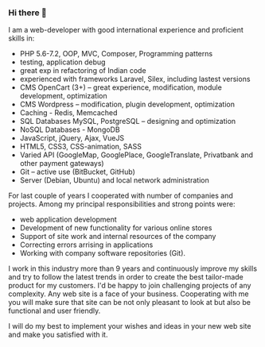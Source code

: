 ### Hi there 👋

I am a web-developer with good international experience and proficient skills in:

- PHP 5.6-7.2, OOP, MVC, Composer, Programming patterns
- testing, application debug
- great exp in refactoring of Indian code
- experienced with frameworks Laravel, Silex, including lastest versions
- CMS OpenCart (3+) – great experience, modification, module development, optimization
- CMS Wordpress – modification, plugin development, optimization
- Caching - Redis, Memcached
- SQL Databases MySQL, PostgreSQL – designing and optimization
- NoSQL Databases - MongoDB
- JavaScript, jQuery, Ajax, VueJS
- HTML5, CSS3, CSS-animation, SASS
- Varied API (GoogleMap, GooglePlace, GoogleTranslate, Privatbank and other payment gateways)
- Git – active use (BitBucket, GitHub)
- Server (Debian, Ubuntu) and local network administration

For last couple of years I cooperated with number of companies and projects. Among my principal responsibilities and strong points were:

- web application development
- Development of new functionality for various online stores
- Support of site work and internal resources of the company
- Correcting errors arrising in applications
- Working with company software repositories (Git).

I work in this industry more than 9 years and continuously improve my skills and try to follow the latest trends in order to create the best tailor-made product for my customers. I'd be happy to join challenging projects of any complexity.
Any web site is a face of your business. Cooperating with me you will make sure that site can be not only pleasant to look at but also be functional and user friendly.

I will do my best to implement your wishes and ideas in your new web site and make you satisfied with it.

<!--
**denverzp/denverzp** is a ✨ _special_ ✨ repository because its `README.md` (this file) appears on your GitHub profile.

Here are some ideas to get you started:

- 🔭 I’m currently working on ...
- 🌱 I’m currently learning ...
- 👯 I’m looking to collaborate on ...
- 🤔 I’m looking for help with ...
- 💬 Ask me about ...
- 📫 How to reach me: ...
- 😄 Pronouns: ...
- ⚡ Fun fact: ...
-->
